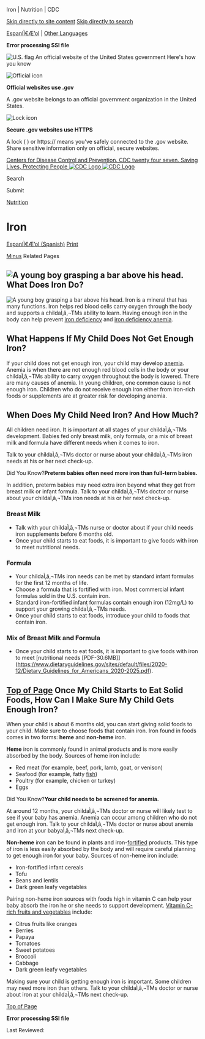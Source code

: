 





















Iron \| Nutrition \| CDC
 










 






 











 




[Skip directly to site content](#content)
[Skip directly to search](#headerSearch)


[EspanIÌ€Æ’ol](/spanish/) \| 
[Other Languages](https://wwwn.cdc.gov/pubs/other-languages/)

**Error processing SSI file**  



![U.S. flag](/TemplatePackage/4.0/assets/imgs/uswds/us_flag_small.png)
An official website of the United States government Here's how you know 



![Official icon](/TemplatePackage/4.0/assets/imgs/uswds/icon-dot-gov.svg)



**Official websites use .gov**


A .gov website belongs to an official government organization in the United States.







![Lock icon](/TemplatePackage/4.0/assets/imgs/uswds/icon-https.svg)



**Secure .gov websites use HTTPS**


A lock (  ) or https:// means you've safely connected to the .gov website. Share sensitive information only on official, secure websites.








 



[Centers for Disease Control and Prevention. CDC twenty four seven. Saving Lives, Protecting People
![CDC Logo](/TemplatePackage/4.0/assets/imgs/logo/logo-notext.svg)
![CDC Logo](/TemplatePackage/4.0/assets/imgs/logo/logo-notext.svg)](https://www.cdc.gov/)





Search









Submit

















 [Nutrition](/nutrition/php/about/index.html)









 











Iron
====

 
[EspanIÌ€Æ’ol (Spanish)](/nutrition/infantandtoddlernutrition/vitamins-minerals/hierro.html) [Print](#print)



[Minus](#collapse_109966280424ea44a)
Related Pages




![A young boy grasping a bar above his head.](/nutrition/infantandtoddlernutrition/images/iron.jpg?_=10411 "iron")
What Does Iron Do?
------------------


![A young boy grasping a bar above his head.](/nutrition/infantandtoddlernutrition/images/iron.jpg?_=10411 "iron")
Iron is a mineral that has many functions. Iron helps red blood cells carry oxygen through the body and supports a childaÌ‚â‚¬TMs ability to learn. Having enough iron in the body can help prevent [iron deficiency](/nutrition/infantandtoddlernutrition/definitions.html#irondeficiency) and [iron deficiency anemia](/nutrition/infantandtoddlernutrition/definitions.html#irondeficiencyanemia).


What Happens If My Child Does Not Get Enough Iron?
--------------------------------------------------


If your child does not get enough iron, your child may develop [anemia](/nutrition/infantandtoddlernutrition/definitions.html#Anemia). Anemia is when there are not enough red blood cells in the body or your childaÌ‚â‚¬TMs ability to carry oxygen throughout the body is lowered. There are many causes of anemia. In young children, one common cause is not enough iron. Children who do not receive enough iron either from iron\-rich foods or supplements are at greater risk for developing anemia.


When Does My Child Need Iron? And How Much?
-------------------------------------------


All children need iron. It is important at all stages of your childaÌ‚â‚¬TMs development. Babies fed only breast milk, only formula, or a mix of breast milk and formula have different needs when it comes to iron.


Talk to your childaÌ‚â‚¬TMs doctor or nurse about your childaÌ‚â‚¬TMs iron needs at his or her next check\-up.


Did You Know?**Preterm babies often need more iron than full\-term babies.**


In addition, preterm babies may need extra iron beyond what they get from breast milk or infant formula. Talk to your childaÌ‚â‚¬TMs doctor or nurse about your childaÌ‚â‚¬TMs iron needs at his or her next check\-up.



### Breast Milk


* Talk with your childaÌ‚â‚¬TMs nurse or doctor about if your child needs iron supplements before 6 months old.
* Once your child starts to eat foods, it is important to give foods with iron to meet nutritional needs.


### Formula


* Your childaÌ‚â‚¬TMs iron needs can be met by standard infant formulas for the first 12 months of life.
* Choose a formula that is fortified with iron. Most commercial infant formulas sold in the U.S. contain iron.
* Standard iron\-fortified infant formulas contain enough iron (12mg/L) to support your growing childaÌ‚â‚¬TMs needs.
* Once your child starts to eat foods, introduce your child to foods that contain iron.


### Mix of Breast Milk and Formula


* Once your child starts to eat foods, it is important to give foods with iron to meet [nutritional needs \[PDF\-30\.6MB]](https://www.dietaryguidelines.gov/sites/default/files/2020-12/Dietary_Guidelines_for_Americans_2020-2025.pdf).


[Top of Page](#)
Once My Child Starts to Eat Solid Foods, How Can I Make Sure My Child Gets Enough Iron?
---------------------------------------------------------------------------------------


When your child is about 6 months old, you can start giving solid foods to your child. Make sure to choose foods that contain iron. Iron found in foods comes in two forms: **heme** and **non\-heme** iron.


**Heme** iron is commonly found in animal products and is more easily absorbed by the body. Sources of heme iron include:


* Red meat (for example, beef, pork, lamb, goat, or venison)
* Seafood (for example, fatty [fish](https://www.fda.gov/food/consumers/advice-about-eating-fish))
* Poultry (for example, chicken or turkey)
* Eggs


Did You Know?**Your child needs to be screened for anemia.**


At around 12 months, your childaÌ‚â‚¬TMs doctor or nurse will likely test to see if your baby has anemia. Anemia can occur among children who do not get enough iron. Talk to your childaÌ‚â‚¬TMs doctor or nurse about anemia and iron at your babyaÌ‚â‚¬TMs next check\-up.



**Non\-heme** iron can be found in plants and iron\-[fortified](/nutrition/infantandtoddlernutrition/definitions.html#fortified)  products. This type of iron is less easily absorbed by the body and will require careful planning to get enough iron for your baby. Sources of non\-heme iron include:


* Iron\-fortified infant cereals
* Tofu
* Beans and lentils
* Dark green leafy vegetables


Pairing non\-heme iron sources with foods high in vitamin C can help your baby absorb the iron he or she needs to support development. [Vitamin C\-rich fruits and vegetables](https://fruitsandveggies.org/stories/best-of-vitamin-c/) include:


* Citrus fruits like oranges
* Berries
* Papaya
* Tomatoes
* Sweet potatoes
* Broccoli
* Cabbage
* Dark green leafy vegetables


Making sure your child is getting enough iron is important. Some children may need more iron than others. Talk to your childaÌ‚â‚¬TMs doctor or nurse about iron at your childaÌ‚â‚¬TMs next check\-up.  



[Top of Page](#)






**Error processing SSI file**  






 Last Reviewed: